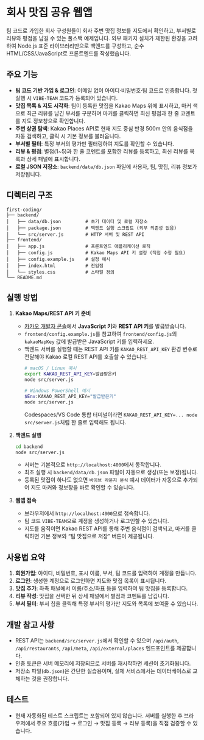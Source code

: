 # 회사 맛집 공유 웹앱

팀 코드로 가입한 회사 구성원들이 회사 주변 맛집 정보를 지도에서 확인하고, 부서별로 리뷰와 평점을 남길 수 있는 풀스택 예제입니다. 외부 패키지 설치가 제한된 환경을 고려하여 Node.js 표준 라이브러리만으로 백엔드를 구성하고, 순수 HTML/CSS/JavaScript로 프론트엔드를 작성했습니다.

## 주요 기능
- **팀 코드 기반 가입 & 로그인**: 이메일 없이 아이디·비밀번호·팀 코드로 인증합니다. 첫 실행 시 `VIBE-TEAM` 코드가 등록되어 있습니다.
- **맛집 목록 & 지도 시각화**: 팀이 등록한 맛집을 Kakao Maps 위에 표시하고, 마커 색으로 최근 리뷰를 남긴 부서를 구분하며 마커를 클릭하면 최신 평점과 한 줄 코멘트를 지도 정보창으로 확인합니다.
- **주변 상권 탐색**: Kakao Places API로 현재 지도 중심 반경 500m 안의 음식점을 자동 검색하고, 클릭 시 기본 정보를 불러옵니다.
- **부서별 필터**: 특정 부서의 평가만 필터링하여 지도를 확인할 수 있습니다.
- **리뷰 & 평점**: 별점(1~5)과 한 줄 코멘트를 포함한 리뷰를 등록하고, 최신 리뷰를 목록과 상세 패널에 표시합니다.
- **로컬 JSON 저장소**: `backend/data/db.json` 파일에 사용자, 팀, 맛집, 리뷰 정보가 저장됩니다.

## 디렉터리 구조
```
first-coding/
├── backend/
│   ├── data/db.json         # 초기 데이터 및 로컬 저장소
│   ├── package.json         # 백엔드 실행 스크립트 (외부 의존성 없음)
│   └── src/server.js        # HTTP 서버 및 REST API
├── frontend/
│   ├── app.js               # 프론트엔드 애플리케이션 로직
│   ├── config.js            # Kakao Maps API 키 설정 (직접 수정 필요)
│   ├── config.example.js    # 설정 예시
│   ├── index.html           # 진입점
│   └── styles.css           # 스타일 정의
└── README.md
```

## 실행 방법
1. **Kakao Maps/REST API 키 준비**
   - [카카오 개발자 콘솔](https://developers.kakao.com/)에서 **JavaScript 키**와 **REST API 키**를 발급받습니다.
   - `frontend/config.example.js`를 참고하여 `frontend/config.js`의 `kakaoMapKey` 값에 발급받은 JavaScript 키를 입력하세요.
   - 백엔드 서버를 실행할 때는 REST API 키를 `KAKAO_REST_API_KEY` 환경 변수로 전달해야 Kakao 로컬 REST API를 호출할 수 있습니다.
     ```bash
     # macOS / Linux 예시
     export KAKAO_REST_API_KEY=발급받은키
     node src/server.js

     # Windows PowerShell 예시
     $Env:KAKAO_REST_API_KEY="발급받은키"
     node src/server.js
     ```
     Codespaces/VS Code 통합 터미널이라면 `KAKAO_REST_API_KEY=... node src/server.js`처럼 한 줄로 입력해도 됩니다.


2. **백엔드 실행**
   ```bash
   cd backend
   node src/server.js
   ```
   - 서버는 기본적으로 `http://localhost:4000`에서 동작합니다.
   - 최초 실행 시 `backend/data/db.json` 파일이 자동으로 생성(또는 보정)됩니다.
   - 등록된 맛집이 하나도 없으면 `바이브 라운지 분식` 예시 데이터가 자동으로 추가되어 지도 마커와 정보창을 바로 확인할 수 있습니다.

3. **웹앱 접속**
   - 브라우저에서 `http://localhost:4000`으로 접속합니다.
   - 팀 코드 `VIBE-TEAM`으로 계정을 생성하거나 로그인할 수 있습니다.
   - 지도를 움직이면 Kakao REST API를 통해 주변 음식점이 검색되고, 마커를 클릭하면 기본 정보와 “팀 맛집으로 저장” 버튼이 제공됩니다.

## 사용법 요약
1. **회원가입**: 아이디, 비밀번호, 표시 이름, 부서, 팀 코드를 입력하여 계정을 만듭니다.
2. **로그인**: 생성한 계정으로 로그인하면 지도와 맛집 목록이 표시됩니다.
3. **맛집 추가**: 좌측 패널에서 이름/주소/좌표 등을 입력하여 팀 맛집을 등록합니다.
4. **리뷰 작성**: 맛집을 선택한 뒤 상세 패널에서 별점과 코멘트를 남깁니다.
5. **부서 필터**: 부서 칩을 클릭해 특정 부서의 평가만 지도와 목록에 보여줄 수 있습니다.

## 개발 참고 사항
- REST API는 `backend/src/server.js`에서 확인할 수 있으며 `/api/auth`, `/api/restaurants`, `/api/meta`, `/api/external/places` 엔드포인트를 제공합니다.
- 인증 토큰은 서버 메모리에 저장되므로 서버를 재시작하면 세션이 초기화됩니다.
- 저장소 파일(`db.json`)은 간단한 실습용이며, 실제 서비스에서는 데이터베이스로 교체하는 것을 권장합니다.

## 테스트
- 현재 자동화된 테스트 스크립트는 포함되어 있지 않습니다. 서버를 실행한 후 브라우저에서 주요 흐름(가입 → 로그인 → 맛집 등록 → 리뷰 등록)을 직접 검증할 수 있습니다.
